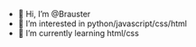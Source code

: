- 👋 Hi, I’m @Brauster
- 👀 I’m interested in python/javascript/css/html
- 🌱 I’m currently learning html/css
